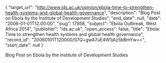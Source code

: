 {
  "target_url": "http://www.ids.ac.uk/opinion/ebola-time-to-strengthen-health-systems-and-global-health-governance", 
  "description": "Blog Post on Ebola by the Institute of Development Studies", 
  "end_date": null, 
  "date": "2006-01-01T12:00:00", 
  "slug": 17958, 
  "subject": "Ebola Outbreak, West Africa 2014", 
  "publisher": "ids.ac.uk", 
  "open_access": false, 
  "title": "Ebola: Time to strengthen health systems and global health governance", 
  "record_id": "20060101T120000/S7Q+gwA7uE4W1jAz5bBmYw==", 
  "start_date": null
}

Blog Post on Ebola by the Institute of Development Studies